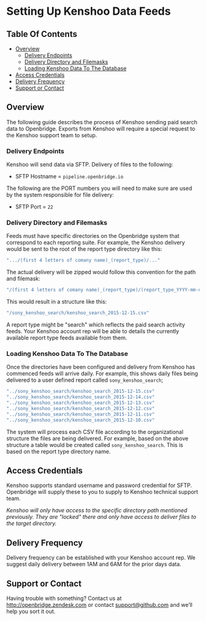 <h1> Setting Up Kenshoo Data Feeds </h1>

<h2> Table Of Contents </h2>
<!-- TOC depthFrom:1 depthTo:6 withLinks:1 updateOnSave:1 orderedList:0 -->

- [Overview](#overview)
	- [Delivery Endpoints](#delivery-endpoints)
	- [Delivery Directory and Filemasks](#delivery-directory-and-filemasks)
	- [Loading Kenshoo Data To The Database](#loading-kenshoo-data-to-the-database)
- [Access Credentials](#access-credentials)
- [Delivery Frequency](#delivery-frequency)
- [Support or Contact](#support-or-contact)

<!-- /TOC -->

## Overview
The following guide describes the process of Kenshoo sending paid search data to Openbridge. Exports from Kenshoo will require a special request to the Kenshoo support team to setup.

### Delivery Endpoints

Kenshoo will send data via SFTP. Delivery of files to the following:
<ul>
<li>SFTP Hostname = <code>pipeline.openbridge.io</code>
</ul>

The following are the PORT numbers you will need to make sure are used by the system responsible for file delivery:
<ul>
<li>SFTP Port = <code>22</code>
</ul>

### Delivery Directory and Filemasks

Feeds must have specific directories on the Openbridge system that correspond to each reporting suite. For example, the Kenshoo delivery would be sent to the root of the report type directory like this:
```bash
".../(first 4 letters of comany name)_(report_type)/..."
```

The actual delivery will be zipped would follow this convention for the path and filemask:

```bash
"/(first 4 letters of comany name)_(report_type)/(report_type_YYYY-mm-dd).csv"
```

This would result in a structure like this:

```bash
"/sony_kenshoo_search/kenshoo_search_2015-12-15.csv"
```

A report type might be "search" which reflects the paid search activity feeds. Your Kenshoo account rep will be able to details the currently available report type feeds available from them.

### Loading Kenshoo Data To The Database

Once the directories have been configured and delivery from Kenshoo has commenced feeds will arrive daily. For example, this shows daily files being delivered to a user defined report called `sony_kenshoo_search`;

```bash
"../sony_kenshoo_search/kenshoo_search_2015-12-15.csv"
"../sony_kenshoo_search/kenshoo_search_2015-12-14.csv"
"../sony_kenshoo_search/kenshoo_search_2015-12-13.csv"
"../sony_kenshoo_search/kenshoo_search_2015-12-12.csv"
"../sony_kenshoo_search/kenshoo_search_2015-12-11.csv"
"../sony_kenshoo_search/kenshoo_search_2015-12-10.csv"
```

The system will process each CSV file according to the organizational structure the files are being delivered. For example, based on the above structure a table would be created called `sony_kenshoo_search`. This is based on the report type directory name.

## Access Credentials
Kenshoo supports standard username and password credential for SFTP. Openbridge will supply these to you to supply to Kenshoo technical support team.

*Kenshoo will only have access to the specific directory path mentioned previously. They are "locked" there and only have access to deliver files to the target directory.*

## Delivery Frequency
Delivery frequency can be established with your Kenshoo account rep. We suggest daily delivery between 1AM and 6AM for the prior days data.

## Support or Contact

Having trouble with something? Contact us at <a href="http://openbridge.zendesk.com">http://openbridge.zendesk.com</a> or contact <a href="mailto:support@openbridge.com">support@github.com</a> and we’ll help you sort it out.
